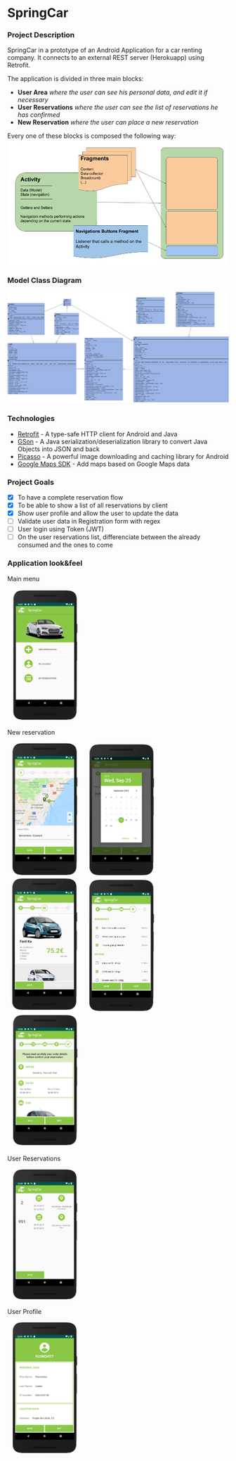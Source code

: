 # SpringCar

### Project Description

SpringCar in a prototype of an Android Application for a car renting company.
It connects to an external REST server (Herokuapp) using Retrofit.

The application is divided in three main blocks:
- **User Area** _where the user can see his personal data, and edit it if necessary_
- **User Reservations** _where the user can see the list of reservations he has confirmed_
- **New Reservation** _where the user can place a new reservation_

Every one of these blocks is composed the following way:
![STRUCTURE](doc/block_structure.png)

### Model Class Diagram
![UML](doc/model_uml.png)

### Technologies
* [Retrofit](https://square.github.io/retrofit/) - A type-safe HTTP client for Android and Java
* [GSon](https://github.com/google/gson) - A Java serialization/deserialization library to convert Java Objects into JSON and back
* [Picasso](https://square.github.io/picasso/) - A powerful image downloading and caching library for Android
* [Google Maps SDK](https://developers.google.com/maps/documentation/android-sdk/intro) - Add maps based on Google Maps data


### Project Goals
- [x] To have a complete reservation flow
- [x] To be able to show a list of all reservations by client
- [x] Show user profile and allow the user to update the data
- [ ] Validate user data in Registration form with regex
- [ ] User login using Token (JWT)
- [ ] On the user reservations list, differenciate between the already consumed and the ones to come

### Application look&feel

Main menu
<p>
  <img src="doc/spc_main-menu.PNG" width=30% hspace="10"> 
</p>


New reservation
<p>
  <img src="doc/spc_location.PNG" width=30% hspace="10"> 
  <img src="doc/spc_date.PNG" width=30% hspace="10"> 
  <img src="doc/spc_car.PNG" width=30% hspace="10"> 
  <img src="doc/spc_extras.PNG" width=30% hspace="10">
  <img src="doc/spc_confirmation.PNG" width=30% hspace="10"> 
</p>


User Reservations
<p>
  <img src="doc/spc_my-reservations.PNG" width=30% hspace="10"> 
</p>


User Profile
<p>
  <img src="doc/spc_user-data.PNG" width=30% hspace="10"> 
</p>
